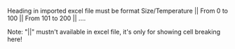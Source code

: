 Heading in imported excel file must be format
Size/Temperature || From 0 to 100 || From 101 to 200 || ....

Note: "||" mustn't available in excel file, it's only for showing cell breaking here!
